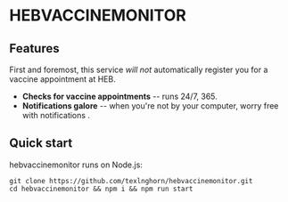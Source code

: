 HEBVACCINEMONITOR
==============================
## Features

First and foremost, this service _will not_ automatically register you for a vaccine appointment at HEB.

- **Checks for vaccine appointments** -- runs 24/7, 365.
- **Notifications galore** -- when you're not by your computer, worry free with notifications .

## Quick start

hebvaccinemonitor runs on Node.js:

```shell
git clone https://github.com/texlnghorn/hebvaccinemonitor.git
cd hebvaccinemonitor && npm i && npm run start
```
